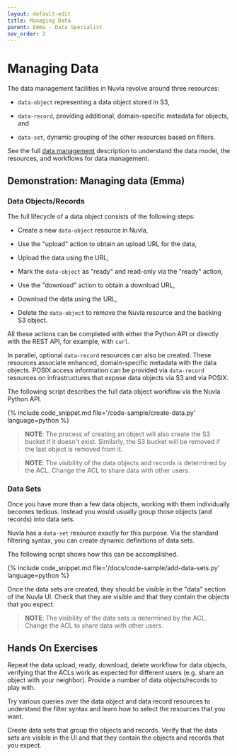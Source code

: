 ```yaml
---
layout: default-edit
title: Managing Data
parent: Emma - Data Specialist
nav_order: 2
---
```


Managing Data
=============

The data management facilities in Nuvla revolve around three
resources:

 - `data-object` representing a data object stored in S3,

 - `data-record`, providing additional, domain-specific metadata for
   objects, and

 - `data-set`, dynamic grouping of the other resources based on
   filters.

See the full [data management](/docs/reference/data-management.html) description
to understand the data model, the resources, and workflows for data
management.

## Demonstration: Managing data (Emma)

### Data Objects/Records

The full lifecycle of a data object consists of the following steps:

 - Create a new `data-object` resource in Nuvla,

 - Use the "upload" action to obtain an upload URL for the data,

 - Upload the data using the URL,

 - Mark the `data-object` as "ready" and read-only via the "ready"
   action,

 - Use the "download" action to obtain a download URL,

 - Download the data using the URL,

 - Delete the `data-object` to remove the Nuvla resource and the
   backing S3 object.

All these actions can be completed with either the Python API or
directly with the REST API, for example, with `curl`.

In parallel, optional `data-record` resources can also be
created. These resources associate enhanced, domain-specific metadata
with the data objects. POSIX access information can be provided via
`data-record` resources on infrastructures that expose data objects
via S3 and via POSIX.

The following script describes the full data object workflow via the
Nuvla Python API.

{% include code_snippet.md file='/code-sample/create-data.py' language=python %}

> **NOTE**: The process of creating an object will also create the S3
> bucket if it doesn't exist. Similarly, the S3 bucket will be removed
> if the last object is removed from it.

> **NOTE**: The visibility of the data objects and records is
> determined by the ACL. Change the ACL to share data with other
> users.

### Data Sets

Once you have more than a few data objects, working with them
individually becomes tedious. Instead you would usually group those
objects (and records) into data sets.

Nuvla has a `data-set` resource exactly for this purpose.  Via the
standard filtering syntax, you can create dynamic definitions of data
sets.

The following script shows how this can be accomplished.

{% include code_snippet.md file='/docs/code-sample/add-data-sets.py' language=python %}

Once the data sets are created, they should be visible in the "data"
section of the Nuvla UI. Check that they are visible and that they
contain the objects that you expect. 

> **NOTE**: The visibility of the data sets is determined by the
> ACL. Change the ACL to share data with other users.

## Hands On Exercises

Repeat the data upload, ready, download, delete workflow for data
objects, verifying that the ACLs work as expected for different users
(e.g. share an object with your neighbor).  Provide a number of data
objects/records to play with.

Try various queries over the data object and data record resources to
understand the filter syntax and learn how to select the resources
that you want.

Create data sets that group the objects and records.  Verify that the
data sets are visible in the UI and that they contain the objects and
records that you expect.
